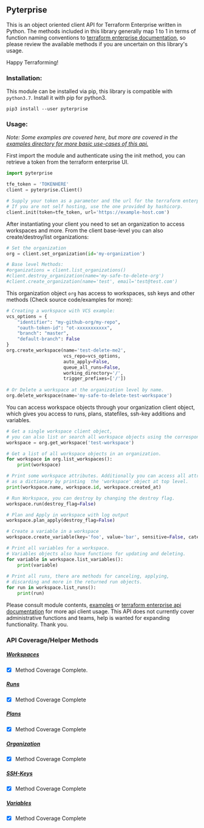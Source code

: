 ## Pyterprise

This is an object oriented client API for Terraform Enterprise written in Python.
The methods included in this library generally map 1 to 1 in terms of function naming conventions to 
[terraform enterprise documentation](https://www.terraform.io/docs/cloud/api/), so please review the available methods 
if you are uncertain on this library's usage.

Happy Terraforming!


### Installation:
This module can be installed via pip, this library is compatible with `python3.7`. Install it with pip for python3.

`pip3 install --user pyterprise`

### Usage:

*Note: Some examples are covered here, but more are covered in the 
[examples directory for more basic use-cases of this api.](https://github.com/JFryy/terraform-enterprise-api-python-client/tree/master/examples)*

First import the module and authenticate using the init method, you can retrieve a token from the terraform enterprise UI.
```python
import pyterprise

tfe_token = 'TOKENHERE'
client = pyterprise.Client()

# Supply your token as a parameter and the url for the terraform enterprise server.
# If you are not self hosting, use the one provided by hashicorp.
client.init(token=tfe_token, url='https://example-host.com')
```


After instantiating your client you need to set an organization to access workspaces and more. 
From the client base-level you can also create/destroy/list organizations:

```python
# Set the organization
org = client.set_organization(id='my-organization')

# Base level Methods:
#organizations = client.list_organizations()
#client.destroy_organization(name='my-safe-to-delete-org')
#client.create_organization(name='test', email='test@test.com')

```


This organization object `org` has access to workspaces, ssh keys and other methods (Check source code/examples for more):
```python
# Creating a workspace with VCS example:
vcs_options = {
    "identifier": "my-github-org/my-repo",
    "oauth-token-id": "ot-xxxxxxxxxxx",
    "branch": "master",
    "default-branch": False
}
org.create_workspace(name='test-delete-me2',
                     vcs_repo=vcs_options,
                     auto_apply=False,
                     queue_all_runs=False,
                     working_directory='/',
                     trigger_prefixes=['/'])
                              
# Or Delete a workspace at the organization level by name.
org.delete_workspace(name='my-safe-to-delete-test-workspace')
```


You can access workspace objects through your organization client object, 
which gives you access to runs, plans, statefiles, ssh-key additions and variables.
```python
# Get a single workspace client object, 
# you can also list or search all workspace objects using the corresponding methods.
workspace = org.get_workspace('test-workspace')

# Get a list of all workspace objects in an organization.
for workspace in org.list_workspaces():
    print(workspace)

# Print some workspace attributes. Additionally you can access all attributes 
# as a dictionary by printing  the 'workspace' object at top level.                     
print(workspace.name, workspace.id, workspace.created_at)

# Run Workspace, you can destroy by changing the destroy flag.
workspace.run(destroy_flag=False)

# Plan and Apply in workspace with log output
workspace.plan_apply(destroy_flag=False)

# Create a variable in a workspace
workspace.create_variable(key='foo', value='bar', sensitive=False, category='env')

# Print all variables for a workspace. 
# Variables objects also have functions for updating and deleting.
for variable in workspace.list_variables():
    print(variable)
    
# Print all runs, there are methods for canceling, applying,
# discarding and more in the returned run objects.
for run in workspace.list_runs():
    print(run)
```

Please consult module contents, [examples](https://github.com/JFryy/terraform-enterprise-api-python-client/tree/master/examples) 
or [terraform enterprise api documentation](https://www.terraform.io/docs/cloud/api/)
for more api client usage. This API does not currently cover administrative functions and teams, 
help is wanted for expanding functionality. Thank you.


### API Coverage/Helper Methods

##### [Workspaces](https://www.terraform.io/docs/enterprise/api/workspaces.html)
- [x] Method Coverage Complete.

##### [Runs](https://www.terraform.io/docs/enterprise/api/run.html)
- [x] Method Coverage Complete

##### [Plans](https://www.terraform.io/docs/cloud/api/plans.html)
- [x] Method Coverage Complete

##### [Organization](https://www.terraform.io/docs/cloud/api/organizations.html)
- [x] Method Coverage Complete

##### [SSH-Keys](https://www.terraform.io/docs/cloud/api/ssh-keys.html)
- [x] Method Coverage Complete

##### [Variables](https://www.terraform.io/docs/enterprise/api/variables.html)
- [x] Method Coverage Complete

